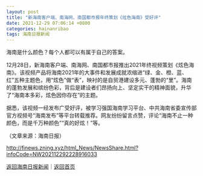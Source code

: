 ```yaml
---
layout: post
title: "新海南客户端、南海网、南国都市报年终策划《炫色海南》受好评"
date: 2021-12-29 07:06:14 +0800
categories: hainanribao
tags: 海南日报新闻
---
```

<p>海南是什么颜色？每个人都可以有属于自己的答案。</p>
 <p>12月28日，新海南客户端、南海网、南国都市报推出2021年终视频策划《炫色海南》。该视频产品将海南2021年的大事件和发展成就浓缩进“绿、金、橙、蓝、红”五种主题色，用“炫色”做“表”，映衬的是自贸港建设多元、蓬勃的“里”。海南的蓬勃发展和缤纷色彩，背后是建设者们昂扬向上、坚定实干的精神面貌，升华了“海南本多彩，炫色因你存在”的主题。</p>
 <p>据悉，该视频一经发布广受好评，被学习强国海南学习平台、中共海南省委宣传部官方视频号“海南发布”等平台转载推荐。网友纷纷留言点赞，评论“海南不止一种颜色，而是千万种颜色”“真的好炫！”等。</p><p class="em_media">（文章来源：海南日报）</p>

<http://finews.zning.xyz/html_News/NewsShare.html?infoCode=NW202112292228916033>

[返回海南日报新闻](//finews.withounder.com/category/hainanribao.html)｜[返回首页](//finews.withounder.com/)